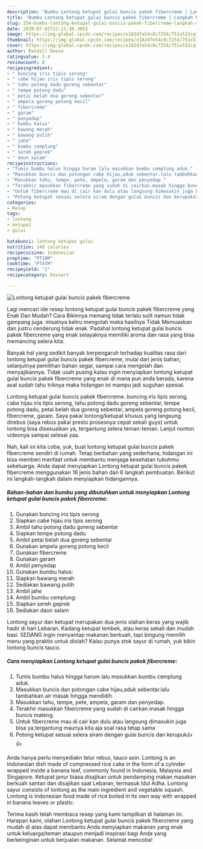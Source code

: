 ```yaml
---
description: "Bumbu Lontong ketupat gulai buncis pakek fibercreme | Langkah Membuat Lontong ketupat gulai buncis pakek fibercreme Yang Bisa Manjain Lidah"
title: "Bumbu Lontong ketupat gulai buncis pakek fibercreme | Langkah Membuat Lontong ketupat gulai buncis pakek fibercreme Yang Bisa Manjain Lidah"
slug: 254-bumbu-lontong-ketupat-gulai-buncis-pakek-fibercreme-langkah-membuat-lontong-ketupat-gulai-buncis-pakek-fibercreme-yang-bisa-manjain-lidah
date: 2020-07-01T21:21:30.395Z
image: https://img-global.cpcdn.com/recipes/e182d7e54c8c7254/751x532cq70/lontong-ketupat-gulai-buncis-pakek-fibercreme-foto-resep-utama.jpg
thumbnail: https://img-global.cpcdn.com/recipes/e182d7e54c8c7254/751x532cq70/lontong-ketupat-gulai-buncis-pakek-fibercreme-foto-resep-utama.jpg
cover: https://img-global.cpcdn.com/recipes/e182d7e54c8c7254/751x532cq70/lontong-ketupat-gulai-buncis-pakek-fibercreme-foto-resep-utama.jpg
author: Randall Reese
ratingvalue: 3.4
reviewcount: 8
recipeingredient:
- " buncing iris tipis serong"
- " cabe hijau iris tipis serong"
- " tahu potong dadu goreng sebentar"
- " tempe potong dadu"
- " petai belah dua goreng sebentar"
- " ampela goreng potong kecil"
- " fibercreme"
- " garam"
- " penyedap"
- " bumbu halus"
- " bawang merah"
- " bawang putih"
- " jahe"
- " bumbu cemplung"
- " sereh geprek"
- " daun salam"
recipeinstructions:
- "Tumis bumbu halus hingga harum lalu masukkan bumbu cemplung aduk."
- "Masukkan buncis dan potongan cabe hijau,aduk sebentar.lalu tambahkan air masak hingga mendidih."
- "Masukkan tahu, tempe, pete, ampela, garam dan penyedap."
- "Terakhir masukkan fibercreme yang sudah di cairkan.masak hingga buncis mateng."
- "Untuk fibercreme mau di cair kan dulu atau langsung dimasukin juga bisa ya,tergantung maunya kita aja soal rasa tetap sama"
- "Potong ketupat sesuai selera siram dengan gulai buncis dan kerupuk👍👍"
categories:
- Resep
tags:
- lontong
- ketupat
- gulai

katakunci: lontong ketupat gulai 
nutrition: 149 calories
recipecuisine: Indonesian
preptime: "PT10M"
cooktime: "PT47M"
recipeyield: "2"
recipecategory: Dessert

---
```



![Lontong ketupat gulai buncis pakek fibercreme](https://img-global.cpcdn.com/recipes/e182d7e54c8c7254/751x532cq70/lontong-ketupat-gulai-buncis-pakek-fibercreme-foto-resep-utama.jpg)

Lagi mencari ide resep lontong ketupat gulai buncis pakek fibercreme yang Enak Dan Mudah? Cara Bikinnya memang tidak terlalu sulit namun tidak gampang juga. misalnya keliru mengolah maka hasilnya Tidak Memuaskan dan justru cenderung tidak enak. Padahal lontong ketupat gulai buncis pakek fibercreme yang enak selayaknya memiliki aroma dan rasa yang bisa memancing selera kita.

Banyak hal yang sedikit banyak berpengaruh terhadap kualitas rasa dari lontong ketupat gulai buncis pakek fibercreme, mulai dari jenis bahan, selanjutnya pemilihan bahan segar, sampai cara mengolah dan menyajikannya. Tidak usah pusing kalau ingin menyiapkan lontong ketupat gulai buncis pakek fibercreme yang enak di mana pun anda berada, karena asal sudah tahu triknya maka hidangan ini mampu jadi suguhan spesial.

Lontong ketupat gulai buncis pakek fibercreme. buncing iris tipis serong, cabe hijau iris tipis serong, tahu potong dadu goreng sebentar, tempe potong dadu, petai belah dua goreng sebentar, ampela goreng potong kecil, fibercreme, garam. Saya pakai lontong/ketupat khusus yang langsung direbus (saya rebus pakai presto prosesnya cepat sekali guys) untuk lontong bisa disesuaikan ya, tergantung selera teman-teman. Lanjut nonton videonya sampai selesai yaa.


Nah, kali ini kita coba, yuk, buat lontong ketupat gulai buncis pakek fibercreme sendiri di rumah. Tetap berbahan yang sederhana, hidangan ini bisa memberi manfaat untuk membantu menjaga kesehatan tubuhmu sekeluarga. Anda dapat menyiapkan Lontong ketupat gulai buncis pakek fibercreme menggunakan 16 jenis bahan dan 6 langkah pembuatan. Berikut ini langkah-langkah dalam menyiapkan hidangannya.

<!--inarticleads1-->

##### Bahan-bahan dan bumbu yang dibutuhkan untuk menyiapkan Lontong ketupat gulai buncis pakek fibercreme:

1. Gunakan  buncing iris tipis serong
1. Siapkan  cabe hijau iris tipis serong
1. Ambil  tahu potong dadu goreng sebentar
1. Siapkan  tempe potong dadu
1. Ambil  petai belah dua goreng sebentar
1. Gunakan  ampela goreng potong kecil
1. Gunakan  fibercreme
1. Gunakan  garam
1. Ambil  penyedap
1. Gunakan  bumbu halus:
1. Siapkan  bawang merah
1. Sediakan  bawang putih
1. Ambil  jahe
1. Ambil  bumbu cemplung:
1. Siapkan  sereh geprek
1. Sediakan  daun salam


Lontong sayur dan ketupat merupakan dua jenis olahan beras yang wajib hadir di hari Lebaran. Kadang ketupat lembek, atau keras sekali dan mudah basi. SEDANG ingin menyantap makanan berkuah, tapi bingung memilih menu yang praktis untuk diolah? Kalau punya stok sayur di rumah, yuk bikin lontong buncis tauco. 

<!--inarticleads2-->

##### Cara menyiapkan Lontong ketupat gulai buncis pakek fibercreme:

1. Tumis bumbu halus hingga harum lalu masukkan bumbu cemplung aduk.
1. Masukkan buncis dan potongan cabe hijau,aduk sebentar.lalu tambahkan air masak hingga mendidih.
1. Masukkan tahu, tempe, pete, ampela, garam dan penyedap.
1. Terakhir masukkan fibercreme yang sudah di cairkan.masak hingga buncis mateng.
1. Untuk fibercreme mau di cair kan dulu atau langsung dimasukin juga bisa ya,tergantung maunya kita aja soal rasa tetap sama
1. Potong ketupat sesuai selera siram dengan gulai buncis dan kerupuk👍👍


Anda hanya perlu menyediakn telur rebus, tauco asin. Lontong is an Indonesian dish made of compressed rice cake in the form of a cylinder wrapped inside a banana leaf, commonly found in Indonesia, Malaysia and Singapore. Ketupat janur biasa disajikan untuk pendamping makan masakan berkuah santan dan disajikan saat Lebaran, termasuk Idul Adha. Lontong sayur consists of lontong as the main ingredient and vegetable squash. Lontong is Indonesian food made of rice boiled in its own way with wrapped in banana leaves or plastic. 

Terima kasih telah membaca resep yang kami tampilkan di halaman ini. Harapan kami, olahan Lontong ketupat gulai buncis pakek fibercreme yang mudah di atas dapat membantu Anda menyiapkan makanan yang enak untuk keluarga/teman ataupun menjadi inspirasi bagi Anda yang berkeinginan untuk berjualan makanan. Selamat mencoba!
